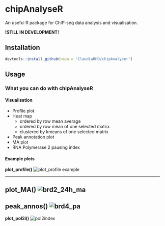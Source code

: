 # chipAnalyseR
An useful R package for ChIP-seq data analysis and visualisation.

**!STILL IN DEVELOPMENT!**

## Installation
```r
devtools::install_github(repo = 'ClaudiaRHD/chipAnalyser')
```

## Usage
### What you can do with chipAnalyseR 
#### Visualisation
* Profile plot
* Heat map
    * ordered by row mean average
    * ordered by row mean of one selected matrix
    * clustered by kmeans of one selected matrix
* Peak annotation plot
* MA plot
* RNA Polymerase 2 pausing index

#### Example plots
**plot_profile()**
![plot_profile example](https://user-images.githubusercontent.com/34287600/39582290-f1175e9a-4eed-11e8-9d46-69cb1326c8b6.png)

---
**plot_MA()**
![brd2_24h_ma](https://user-images.githubusercontent.com/34287600/39582756-ed8720fc-4eee-11e8-9aa8-bee2ac04a41c.png)
---
**peak_annos()**
![brd4_pa](https://user-images.githubusercontent.com/34287600/39582847-1c05d61c-4eef-11e8-8b0f-dd9e6e038e08.png)
---

**plot_pol2i()**
![pol2index](https://user-images.githubusercontent.com/34287600/39582498-65b2d4dc-4eee-11e8-9ce2-168a91597340.png)
